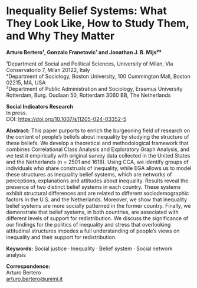 # Inequality Belief Systems: What They Look Like, How to Study Them, and Why They Matter

**Arturo Bertero¹, Gonzalo Franetovic¹ and Jonathan J. B. Mijs²³**

¹Department of Social and Political Sciences, University of Milan, Via Conservatorio 7,
Milan 20122, Italy  
²Department of Sociology, Boston University, 100 Cummington Mall, Boston 02215, MA, USA  
³Department of Public Administration and Sociology, Erasmus University Rotterdam, Burg.
Oudlaan 50, Rotterdam 3060 BB, The Netherlands

**Social Indicators Research**  
In press.  
DOI: https://doi.org/10.1007/s11205-024-03352-5

**Abstract:** This paper purports to enrich the burgeoning field of research on the content of people’s beliefs about inequality by studying the structure of these beliefs. We develop a theoretical and methodological framework that combines Correlational Class Analysis and Exploratory Graph Analysis, and we test it empirically with original survey data collected in the United States and the Netherlands (n = 2501 and 1618). Using CCA, we identify groups of individuals who share construals of inequality, while EGA allows us to model these structures as inequality belief systems, which are networks of perceptions, explanations and attitudes about inequality. Results reveal the presence of two distinct belief systems in each country. These systems exhibit structural differences and are related to different sociodemographic factors in the U.S. and the Netherlands. Moreover, we show that inequality belief systems are more socially patterned in the former country. Finally, we demonstrate that belief systems, in both countries, are associated with different levels of support for redistribution. We discuss the significance of our findings for the politics of inequality and stress that overlooking attitudinal structures impedes a full understanding of people’s views on inequality and their support for redistribution.

**Keywords:** Social justice · Inequality · Belief system · Social network analysis

**Correspondence:**  
Arturo Bertero  
arturo.bertero@unimi.it